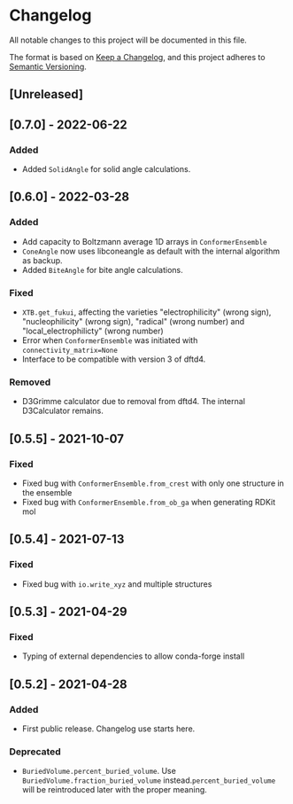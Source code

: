 # Changelog
All notable changes to this project will be documented in this file.

The format is based on [Keep a Changelog](https://keepachangelog.com/en/1.0.0/),
and this project adheres to [Semantic Versioning](https://semver.org/spec/v2.0.0.html).

## [Unreleased]

## [0.7.0] - 2022-06-22

### Added
- Added `SolidAngle` for solid angle calculations.

## [0.6.0] - 2022-03-28

### Added
- Add capacity to Boltzmann average 1D arrays in `ConformerEnsemble`
- `ConeAngle` now uses libconeangle as default with the internal algorithm as backup.
- Added `BiteAngle` for bite angle calculations.

### Fixed
- `XTB.get_fukui`, affecting the varieties "electrophilicity" (wrong sign), "nucleophilicity" (wrong sign), "radical" (wrong number) and "local_electrophilicty" (wrong number)
- Error when `ConformerEnsemble` was initiated with `connectivity_matrix=None`
- Interface to be compatible with version 3 of dftd4.

### Removed
- D3Grimme calculator due to removal from dftd4. The internal D3Calculator remains.

## [0.5.5] - 2021-10-07

### Fixed
- Fixed bug with `ConformerEnsemble.from_crest` with only one structure in the ensemble
- Fixed bug with `ConformerEnsemble.from_ob_ga` when generating RDKit mol 

## [0.5.4] - 2021-07-13

### Fixed
- Fixed bug with `io.write_xyz` and multiple structures

## [0.5.3] - 2021-04-29

### Fixed 
- Typing of external dependencies to allow conda-forge install

## [0.5.2] - 2021-04-28

### Added
- First public release. Changelog use starts here.

### Deprecated
- `BuriedVolume.percent_buried_volume`. Use `BuriedVolume.fraction_buried_volume` instead.`percent_buried_volume` will be reintroduced later with the proper meaning.

